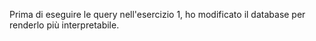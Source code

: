 Prima di eseguire le query nell'esercizio 1, ho modificato il database per renderlo più interpretabile.
